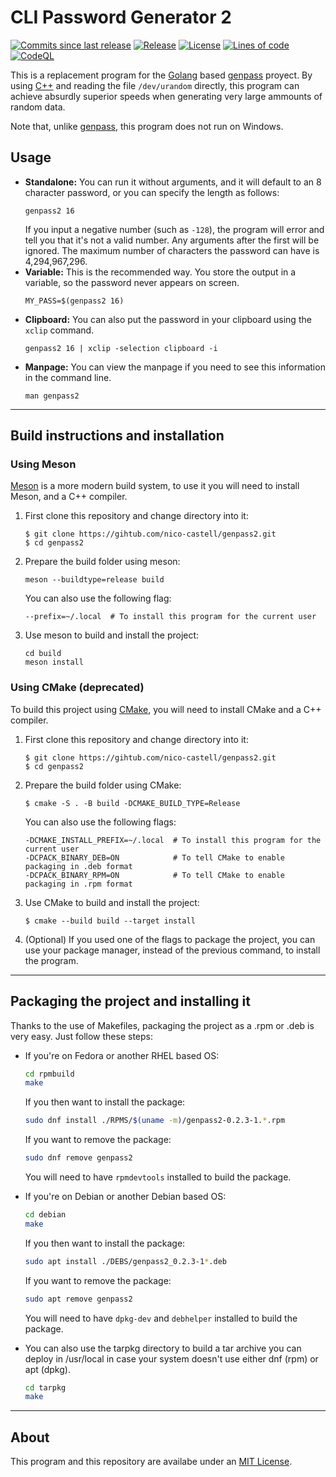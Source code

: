 # CLI Password Generator 2
[![Commits since last release](https://img.shields.io/github/commits-since/nico-castell/genpass2/latest?label=Commits%20since%20last%20release&color=informational&logo=Git&logoColor=white&style=flat-square)](https://github.com/nico-castell/genpass2/commits)
[![Release](https://img.shields.io/github/v/release/nico-castell/genpass2?label=Release&color=informational&logo=GitHub&logoColor=white&style=flat-square)](https://github.com/nico-castell/genpass2/releases)
[![License](https://img.shields.io/github/license/nico-castell/genpass2?label=License&color=informational&logo=Open%20Source%20Initiative&logoColor=white&style=flat-square)](LICENSE)
[![Lines of code](https://img.shields.io/tokei/lines/github/nico-castell/genpass2?label=Lines%20of%20code&color=informational&logo=Go&logoColor=white&style=flat-square)](https://github.com/nico-castell/genpass2)
[![CodeQL](https://img.shields.io/github/workflow/status/nico-castell/genpass2/CodeQL?label=CodeQL&logo=GitHub%20Actions&logoColor=white&style=flat-square)](https://github.com/nico-castell/genpass2/actions/workflows/codeql-analysis.yml)

This is a replacement program for the [Golang](https://golang.org/) based
[genpass](https://github.com/nico-castell/genpass) proyect. By using [C++](https://isocpp.org/) and
reading the file `/dev/urandom` directly, this program can achieve absurdly superior speeds when
generating very large ammounts of random data.

Note that, unlike [genpass](https://github.com/nico-castell/genpass), this program does not run on
Windows.

## Usage
- **Standalone:** You can run it without arguments, and it will default to an 8 character password,
	or you can specify the length as follows:
	```shell
	genpass2 16
	```
	If you input a negative number (such as `-128`), the program will error and tell you that it's not
	a valid number. Any arguments after the first will be ignored. The maximum number of characters
	the password can have is 4,294,967,296.
- **Variable:** This is the recommended way. You store the output in a variable, so the password
	never appears on screen.
	```shell
	MY_PASS=$(genpass2 16)
	```
- **Clipboard:** You can also put the password in your clipboard using the `xclip` command.
	```shell
	genpass2 16 | xclip -selection clipboard -i
	```
- **Manpage:** You can view the manpage if you need to see this information in the command line.
	```shell
	man genpass2
	```

---
## Build instructions and installation
### Using Meson
[Meson](https://mesonbuild.com/index.html) is a more modern build system, to use it you will need
to install Meson, and a C++ compiler.

1. First clone this repository and change directory into it:
	```shell
	$ git clone https://gihtub.com/nico-castell/genpass2.git
	$ cd genpass2
	```
2. Prepare the build folder using meson:
	```shell
	meson --buildtype=release build
	```
	You can also use the following flag:
	```shell
	--prefix=~/.local  # To install this program for the current user
	```
3. Use meson to build and install the project:
	```shell
	cd build
	meson install
	```

### Using CMake (deprecated)
To build this project using [CMake](https://cmake.org/), you will need to install CMake and a C++
compiler.

1. First clone this repository and change directory into it:
	```shell
	$ git clone https://gihtub.com/nico-castell/genpass2.git
	$ cd genpass2
	```
2. Prepare the build folder using CMake:
	```shell
	$ cmake -S . -B build -DCMAKE_BUILD_TYPE=Release
	```
	You can also use the following flags:
	```shell
	-DCMAKE_INSTALL_PREFIX=~/.local  # To install this program for the current user
	-DCPACK_BINARY_DEB=ON            # To tell CMake to enable packaging in .deb format
	-DCPACK_BINARY_RPM=ON            # To tell CMake to enable packaging in .rpm format
	```
3. Use CMake to build and install the project:
	```shell
	$ cmake --build build --target install
	```
4. (Optional) If you used one of the flags to package the project, you can use your package manager,
	instead of the previous command, to install the program.

---
## Packaging the project and installing it
Thanks to the use of Makefiles, packaging the project as a .rpm or .deb is very easy. Just follow
these steps:

- If you're on Fedora or another RHEL based OS:
	```bash
	cd rpmbuild
	make
	```

	If you then want to install the package:
	```bash
	sudo dnf install ./RPMS/$(uname -m)/genpass2-0.2.3-1.*.rpm
	```

	If you want to remove the package:
	```bash
	sudo dnf remove genpass2
	```

	You will need to have `rpmdevtools` installed to build the package.

- If you're on Debian or another Debian based OS:
	```bash
	cd debian
	make
	```

	If you then want to install the package:
	```bash
	sudo apt install ./DEBS/genpass2_0.2.3-1*.deb
	```

	If you want to remove the package:
	```bash
	sudo apt remove genpass2
	```

	You will need to have `dpkg-dev` and `debhelper` installed to build the package.

- You can also use the tarpkg directory to build a tar archive you can deploy in /usr/local in case
	your system doesn't use either dnf (rpm) or apt (dpkg).
	```bash
	cd tarpkg
	make
	```

---
## About
This program and this repository are availabe under an [MIT License](LICENSE).
